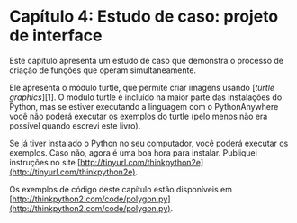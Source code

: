 # Capítulo 4: Estudo de caso: projeto de interface

Este capítulo apresenta um estudo de caso que demonstra o processo de criação de funções que operam simultaneamente.

Ele apresenta o módulo turtle, que permite criar imagens usando [_turtle graphics_][1]. O módulo turtle é incluído na maior parte das instalações do Python, mas se estiver executando a linguagem com o PythonAnywhere você não poderá executar os exemplos do turtle (pelo menos não era possível quando escrevi este livro).

Se já tiver instalado o Python no seu computador, você poderá executar os exemplos. Caso não, agora é uma boa hora para instalar. Publiquei instruções no site [http://tinyurl.com/thinkpython2e](http://tinyurl.com/thinkpython2e).

Os exemplos de código deste capítulo estão disponíveis em [http://thinkpython2.com/code/polygon.py](http://thinkpython2.com/code/polygon.py).
